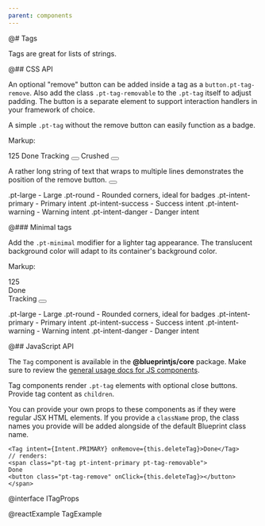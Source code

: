 ```yaml
---
parent: components
---
```


@# Tags

Tags are great for lists of strings.

@## CSS API

An optional "remove" button can be added inside a tag as a `button.pt-tag-remove`. Also add the
class `.pt-tag-removable` to the `.pt-tag` itself to adjust padding. The button is a separate
element to support interaction handlers in your framework of choice.

A simple `.pt-tag` without the remove button can easily function as a badge.

Markup:
<p>
<span class="pt-tag {{.modifier}}">125</span>
<span class="pt-tag {{.modifier}}">Done</span>
<span class="pt-tag pt-tag-removable {{.modifier}}">
Tracking
<button class="pt-tag-remove"></button>
</span>
<span class="pt-tag pt-tag-removable {{.modifier}}">
Crushed
<button class="pt-tag-remove"></button>
</span>
</p>
<span class="pt-tag pt-tag-removable {{.modifier}}">
A rather long string of text that wraps to multiple lines
demonstrates the position of the remove button.
<button class="pt-tag-remove"></button>
</span>

.pt-large - Large
.pt-round - Rounded corners, ideal for badges
.pt-intent-primary - Primary intent
.pt-intent-success - Success intent
.pt-intent-warning - Warning intent
.pt-intent-danger  - Danger intent

@### Minimal tags

Add the `.pt-minimal` modifier for a lighter tag appearance. The translucent background color
will adapt to its container's background color.

Markup:
<div class="pt-tag pt-minimal {{.modifier}}">125</div>
<div class="pt-tag pt-minimal {{.modifier}}">Done</div>
<div class="pt-tag pt-minimal pt-tag-removable {{.modifier}}">
Tracking
<button class="pt-tag-remove"></button>
</div>

.pt-large - Large
.pt-round - Rounded corners, ideal for badges
.pt-intent-primary - Primary intent
.pt-intent-success - Success intent
.pt-intent-warning - Warning intent
.pt-intent-danger  - Danger intent

@## JavaScript API

The `Tag` component is available in the __@blueprintjs/core__ package.
Make sure to review the [general usage docs for JS components](#components.usage).

Tag components render `.pt-tag` elements with optional close buttons. Provide tag content as `children`.

You can provide your own props to these components as if they were regular JSX HTML elements. If
you provide a `className` prop, the class names you provide will be added alongside of the default
Blueprint class name.

```
<Tag intent={Intent.PRIMARY} onRemove={this.deleteTag}>Done</Tag>
// renders:
<span class="pt-tag pt-intent-primary pt-tag-removable">
Done
<button class="pt-tag-remove" onClick={this.deleteTag}></button>
</span>
```

@interface ITagProps

@reactExample TagExample
